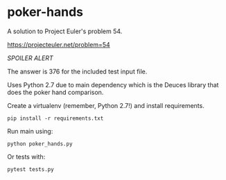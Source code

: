 # poker-hands

A solution to Project Euler's problem 54.

https://projecteuler.net/problem=54

*SPOILER ALERT*

The answer is 376 for the included test input file.

Uses Python 2.7 due to main dependency which is the Deuces library that does
the poker hand comparison.

Create a virtualenv (remember, Python 2.7!) and install requirements.

`pip install -r requirements.txt`

Run main using:

`python poker_hands.py`

Or tests with:

`pytest tests.py`
